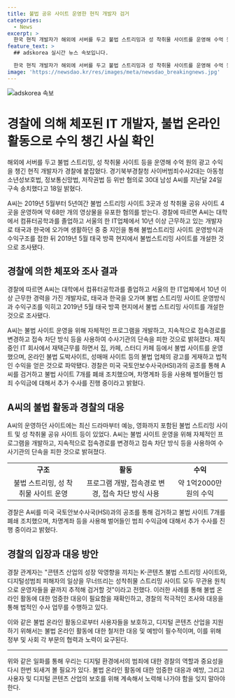 ```yaml
---
title: 불법 공유 사이트 운영한 현직 개발자 검거
categories:
  - News
excerpt: >
  한국 현직 개발자가 해외에 서버를 두고 불법 스트리밍과 성 착취물 사이트를 운영해 수억 원의 광고 수익을 챙긴 혐의로 경찰에 붙잡혔다. A씨는 대학에서 컴퓨터공학과를 졸업하고 IT업체에서 근무한 경력이 있으며, 불법 사이트 운영을 위해 프로그램을 개발하고 수사기관의 단속을 피해왔다. 경찰은 미국 국토안보수사국(HSI)과 공조하여 A씨를 검거하고, 관련 사이트 7개를 폐쇄하였으며 추가 수사를 진행 중이다. A씨는 벌어들인 범죄수익금 약 1억2000만원을 추산하고 경찰은 무관용 원칙으로 운영자들을 추적해 검거할 것을 밝혔다.
feature_text: >
  ## adskorea 실시간 뉴스 속보입니다.

  한국 현직 개발자가 해외에 서버를 두고 불법 스트리밍과 성 착취물 사이트를 운영해 수억 원의 광고 수익을 챙긴 혐의로 경찰에 붙잡혔다. A씨는 대학에서 컴퓨터공학과를 졸업하고 IT업체에서 근무한 경력이 있으며, 불법 사이트 운영을 위해 프로그램을 개발하고 수사기관의 단속을 피해왔다. 경찰은 미국 국토안보수사국(HSI)과 공조하여 A씨를 검거하고, 관련 사이트 7개를 폐쇄하였으며 추가 수사를 진행 중이다. A씨는 벌어들인 범죄수익금 약 1억2000만원을 추산하고 경찰은 무관용 원칙으로 운영자들을 추적해 검거할 것을 밝혔다.
image: 'https://newsdao.kr/res/images/meta/newsdao_breakingnews.jpg'
---
```


<p><img src="https://newsdao.kr/res/images/meta/newsdao_breakingnews.jpg" alt="adskorea 속보" /></p>

<h1>경찰에 의해 체포된 IT 개발자, 불법 온라인 활동으로 수익 챙긴 사실 확인</h1>

<p data-ke-size="size16">해외에 서버를 두고 불법 스트리밍, 성 착취물 사이트 등을 운영해 수억 원의 광고 수익을 챙긴 현직 개발자가 경찰에 붙잡혔다. 경기북부경찰청 사이버범죄수사2대는 아동청소년성보호법, 정보통신망법, 저작권법 등 위반 혐의로 30대 남성 A씨를 지난달 24일 구속 송치했다고 18일 밝혔다.</p>

<p data-ke-size="size16">A씨는 2019년 5월부터 5년여간 불법 스트리밍 사이트 3곳과 성 착취물 공유 사이트 4곳을 운영하며 약 68만 개의 영상물을 유포한 혐의를 받는다. 경찰에 따르면 A씨는 대학에서 컴퓨터공학과를 졸업하고 서울의 한 IT업체에서 10년 이상 근무하고 있는 개발자로 태국과 한국에 오가며 생활하던 중 중 지인을 통해 불법스트리밍 사이트 운영방식과 수익구조를 접한 뒤 2019년 5월 태국 방콕 현지에서 불법스트리밍 사이트를 개설한 것으로 조사됐다.</p>

<h2 data-ke-size="size26">경찰에 의한 체포와 조사 결과</h2>

<p data-ke-size="size16">경찰에 따르면 A씨는 대학에서 컴퓨터공학과를 졸업하고 서울의 한 IT업체에서 10년 이상 근무한 경력을 가진 개발자로, 태국과 한국을 오가며 불법 스트리밍 사이트 운영방식과 수익구조를 익히고 2019년 5월 태국 방콕 현지에서 불법 스트리밍 사이트를 개설한 것으로 조사됐다.</p>

<p data-ke-size="size16">A씨는 불법 사이트 운영을 위해 자체적인 프로그램을 개발하고, 지속적으로 접속경로를 변경하고 접속 차단 방식 등을 사용하여 수사기관의 단속을 피한 것으로 밝혀졌다. 재직 중인 IT 회사에서 재택근무를 하면서 집, 카페, 스터디 카페 등에서 불법 사이트를 운영했으며, 온라인 불법 도박사이트, 성매매 사이트 등의 불법 업체의 광고를 게재하고 법적인 수익을 얻은 것으로 파악됐다. 경찰은 미국 국토안보수사국(HSI)과의 공조를 통해 A씨를 검거하고 불법 사이트 7개를 폐쇄 조치했으며, 차명계좌 등을 사용해 벌어들인 범죄 수익금에 대해서 추가 수사를 진행 중이라고 밝혔다.</p>

<h2 data-ke-size="size26">A씨의 불법 활동과 경찰의 대응</h2>

<p data-ke-size="size16">A씨의 운영하던 사이트에는 최신 드라마부터 예능, 영화까지 포함된 불법 스트리밍 사이트 및 성 착취물 공유 사이트 등이 있었다. A씨는 불법 사이트 운영을 위해 자체적인 프로그램을 개발하고, 지속적으로 접속경로를 변경하고 접속 차단 방식 등을 사용하여 수사기관의 단속을 피한 것으로 밝혀졌다.</p>

<table>
  <tr>
    <td style="text-align: center; height: 17px;"><b>구조</b></td>
    <td style="text-align: center; height: 17px;"><b>활동</b></td>
    <td style="text-align: center; height: 17px;"><b>수익</b></td>
  </tr>
  <tr>
    <td style="text-align: center; height: 17px;">불법 스트리밍, 성 착취물 사이트 운영</td>
    <td style="text-align: center; height: 17px;">프로그램 개발, 접속경로 변경, 접속 차단 방식 사용</td>
    <td style="text-align: center; height: 17px;">약 1억2000만원의 수익</td>
  </tr>
</table>

<p data-ke-size="size16">경찰은 A씨를 미국 국토안보수사국(HSI)과의 공조를 통해 검거하고 불법 사이트 7개를 폐쇄 조치했으며, 차명계좌 등을 사용해 벌어들인 범죄 수익금에 대해서 추가 수사를 진행 중이라고 밝혔다.</p>

<h2 data-ke-size="size26">경찰의 입장과 대응 방안</h2>

<p data-ke-size="size16">경찰 관계자는 "콘텐츠 산업의 성장 악영향을 끼치는 K-콘텐츠 불법 스트리밍 사이트와, 디지털성범죄 피해자의 일상을 무너뜨리는 성착취물 스트리밍 사이트 모두 무관용 원칙으로 운영자들을 끝까지 추적해 검거할 것"이라고 전했다. 이러한 사례를 통해 불법 온라인 활동에 대한 엄중한 대응이 필요함을 재확인하고, 경찰의 적극적인 조사와 대응을 통해 법적인 수사 업무를 수행하고 있다.</p>

<p data-ke-size="size16">이와 같은 불법 온라인 활동으로부터 사용자들을 보호하고, 디지털 콘텐츠 산업을 지원하기 위해서는 불법 온라인 활동에 대한 철저한 대응 및 예방이 필수적이며, 이를 위해 정부 및 사회 각 부문의 협력과 노력이 요구된다.</p>

<hr>

<p data-ke-size="size16">위와 같은 일화를 통해 우리는 디지털 환경에서의 범죄에 대한 경찰의 역할과 중요성을 다시 한번 되새겨 볼 필요가 있다. 불법 온라인 활동에 대한 엄중한 대응과 예방, 그리고 사용자 및 디지털 콘텐츠 산업의 보호를 위해 계속해서 노력해 나가야 함을 잊지 말아야 한다.</p>

